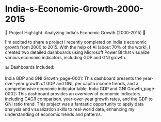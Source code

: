 # India-s-Economic-Growth-2000-2015

🌟 Project Highlight: Analyzing India's Economic Growth (2000-2015) 🌟

I'm excited to share a project I recently completed on India's economic growth from 2000 to 2015. With the help of AI (about 70% of the work), I created two detailed dashboards using Microsoft Power BI that visualize various economic indicators, including GDP and GNI growth.

📊 Dashboards Included:

India GDP and GNI Growth_page-0001: This dashboard presents the year-over-year growth of GDP and GNI, per capita income trends, and a comprehensive economic indicator table.
India GDP and GNI Growth_page-0002: This dashboard provides an overview of economic indicators, including CAGR comparison, year-over-year growth rates, and the GDP to GNI ratio trend.
This project was a fantastic opportunity to apply data analysis and visualization skills to real-world data, enhancing my understanding of economic trends and patterns.
